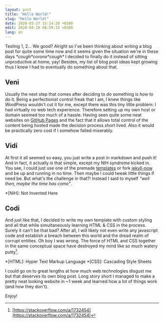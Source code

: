 ```yaml
---
layout: post
title: "Hello World!"
slug: "Hello World!"
date: 2020-03-27 15:14:20 +0300
edit: 2020-04-18 08:59:33 +0300
lang: en
---
```


Testing 1, 2... We good? Alright so I've been thinking about writing a blog post for quite some time now and it seems
given the situation we're in these days *\*cough\*corona\*cough\** I decided to finally do it instead of sitting
unproductive at home, yay! Besides, my list of blog post ideas kept growing thus I knew I had to eventually do something
about that.

## Veni
Usually the next step that comes after deciding to _do_ something is _how_ to do it. Being a perfectionist control
freak that I am, I knew things like WordPress wouldn't cut it for me, except there was this tiny little problem: I had
virtually no web tech experience. Therefore setting up my own host or domain seemed too much of a hassle. Having seen
quite some neat websites on [GitHub Pages](https://pages.github.com) and the fact that it allows total control of the
content being hosted made the decision process short lived. Also it would be practically zero cost if I somehow failed
miserably.

## Vidi
At first it all seemed so easy, you just write a post in markdown and push it! And in fact, it actually *is* that
simple, except my NIH syndrome kicked in. You see, I could just use one of the premade
[templates](https://github.com/topics/jekyll-theme) or fork [jekyll-now](https://github.com/barryclark/jekyll-now) and
be up and running in no time. Then maybe I could tweak little things if need be. But what's the challenge in that?!
Instead I said to myself *"well then, maybe the time has come"*.

*[NIH]: Not Invented Here

## Codi
And just like that, I decided to write my own template with custom styling and all that while simultaneously learning
HTML & CSS in the process. Surely it can't be that bad? After all, I will likely not even write any javascript code and
establish a breach between this world and the dread realm of corrupt entities. Oh boy I was wrong. The force of HTML and
CSS together in the same conceptual space have destroyed my mind like so much watery putty[^1].

*[HTML]: Hyper Text Markup Language
*[CSS]: Cascading Style Sheets
[^1]: [https://stackoverflow.com/a/1732454](https://stackoverflow.com/a/1732454)

I could go on to great lengths at how much web technologies disgust me but that deserves its own blog post. Long story
short I managed to make a pretty neat looking website in ~1 week and learned how a lot of things work (and how they
don't).

Enjoy!